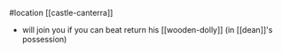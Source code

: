 #location [[castle-canterra]]
- will join you if you can beat return his [[wooden-dolly]] (in [[dean]]'s possession)